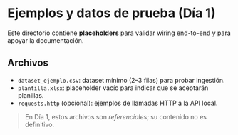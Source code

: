 # Ejemplos y datos de prueba (Día 1)

Este directorio contiene **placeholders** para validar wiring end-to-end y
para apoyar la documentación.

## Archivos

- `dataset_ejemplo.csv`: dataset mínimo (2–3 filas) para probar ingestión.
- `plantilla.xlsx`: placeholder vacío para indicar que se aceptarán planillas.
- `requests.http` (opcional): ejemplos de llamadas HTTP a la API local.

> En Día 1, estos archivos son *referenciales*; su contenido no es definitivo.